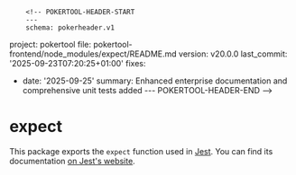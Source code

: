         <!-- POKERTOOL-HEADER-START
        ---
        schema: pokerheader.v1
project: pokertool
file: pokertool-frontend/node_modules/expect/README.md
version: v20.0.0
last_commit: '2025-09-23T07:20:25+01:00'
fixes:
- date: '2025-09-25'
  summary: Enhanced enterprise documentation and comprehensive unit tests added
        ---
        POKERTOOL-HEADER-END -->
# expect

This package exports the `expect` function used in [Jest](https://jestjs.io/). You can find its documentation [on Jest's website](https://jestjs.io/docs/expect).
